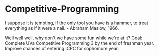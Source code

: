 # Competitive-Programming
I suppose it is tempting, if the only tool you have is a hammer, to treat everything as if it were a nail. - Abraham Maslow, 1966.

Well well well, why don't we have some fun while we're at it?
Goal: Complete UVa Competitive Programming 3 by the end of freshman year. Improve chances of entering ICPC for sophomore year.
